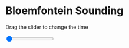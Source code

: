 <h1>Bloemfontein Sounding</h1>
<p>Drag the slider to change the time</p>

<div class="slidecontainer">
<input oninput='setImage(this)' class="slider" type="range" min="0" max="9" value="0" step="1" />
<img id='img'/>
</div>

<script>
var img = document.getElementById('img');
var img_array = ['/assets/images/skwt/skd_blm_wrfout_d01_2020-05-19_12:00:00.png',
'/assets/images/skwt/skd_blm_wrfout_d01_2020-05-19_18:00:00.png',
'/assets/images/skwt/skd_blm_wrfout_d01_2020-05-20_00:00:00.png',
'/assets/images/skwt/skd_blm_wrfout_d01_2020-05-20_06:00:00.png',
'/assets/images/skwt/skd_blm_wrfout_d01_2020-05-20_12:00:00.png',
'/assets/images/skwt/skd_blm_wrfout_d01_2020-05-20_18:00:00.png',
'/assets/images/skwt/skd_blm_wrfout_d01_2020-05-21_00:00:00.png',
'/assets/images/skwt/skd_blm_wrfout_d01_2020-05-21_06:00:00.png',
'/assets/images/skwt/skd_blm_wrfout_d01_2020-05-21_12:00:00.png',];
function setImage(obj)
{
        var value = obj.value;
        img.src = img_array[value];

}
</script>
